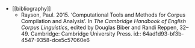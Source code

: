 - [[bibliography]]
	- Rayson, Paul. 2015. ‘Computational Tools and Methods for Corpus Compilation and Analysis’. In *The Cambridge Handbook of English Corpus Linguistics*, edited by Douglas Biber and Randi Reppen, 32–49. Cambridge: Cambridge University Press.
	  id:: 64ad1d93-bf3b-4547-9358-dce5c57060e6